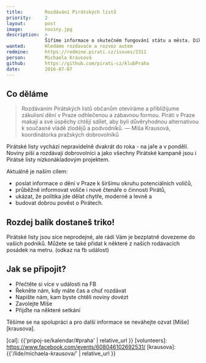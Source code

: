 ```yaml
---
title:        Rozdávání Pirátských listů
priority:     2
layout:       post
image:        noviny.jpg
description:  >
              Šíříme informace o skutečném fungování státu a města. Díky vám se dostanou i k lidem, kteří se s Internetem nekamarádí.
wanted:       Hledáme rozdavače a rozvoz autem
redmine:      https://redmine.pirati.cz/issues/2311
person:       Michaela Krausová
github:       https://github.com/pirati-cz/klubPraha
date:         2016-07-07
---
```


## Co děláme

> Rozdáváním Pirátských listů občanům otevíráme
> a přiblížijume zákulisní dění v Praze odhlečenou a zábavnou formou.
> Piráti v Praze makají a své úspěchy chtějí sdílet,
> aby byli důvěryhodnou alternativou k současné vládě zlodějů a podvodníků.
> — Míša Krausová, koordinátorka pražských dobrovolníků

Pirátské listy vychází nepravidelně dvakrát do roka - na jaře a v pondělí.
Noviny píší a rozdávají dobrovolníci a jako všechny Pirátské kampaně jsou
i Pirátsé listy nízkonákladovým projektem.


Aktuálně je naším cílem:

* poslat informace o dění v Praze k širšímu okruhu potenciálních voličů,
* průběžně informovat voliče i nové čtenáře o činnosti Pirátů,
* ukázat, že politika jde dělat chytře, moderně a levně a
* budovat dobrou pověst o Pirátech.

## Rozdej balík dostaneš triko!

Pirátské listy jsou sice neprodejné, ale rádi Vám je bezplatně dovezeme do vašich podniků.
Můžete se také přidat k některé z našich rodávacích posádek na metru. (odkaz na fb událost)


## Jak se připojit?

* Přečtěte si více v události na FB
* Řekněte nám, kdy máte čas a chuť rozdávat
* Napište nám, kam byste chtěli noviny dovézt
* Zavolejte Míše
* Přijďte na některé setkání


Těšíme se na spolupráci a pro další informace se neváhejte ozvat [Míše][krausova].

[cal]: {{'pripoj-se/kalendar/#praha' | relative_url }}
[volunteers]: https://www.facebook.com/events/608046102692531/
[krausova]: {{'/lide/michaela-krausova/' | relative_url }}
